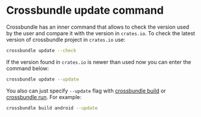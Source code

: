 # Crossbundle update command

Crossbundle has an inner command that allows to check the version used by the user and compare it with the version in `crates.io`.
To check the latest version of crossbundle project in `crates.io` use:

```sh
crossbundle update --check
```

If the version found in `crates.io` is newer than used now you can enter the command below:

```sh
crossbundle update --update
```

You also can just specify `--update` flag with [crossbundle build](command-build.md) or [crossbundle run](command-run.md). For example:

```sh
crossbundle build android --update
```
